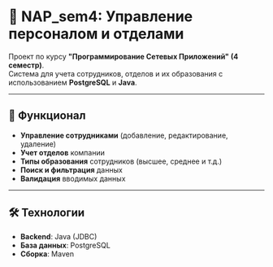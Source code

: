 # 🏢 NAP_sem4: Управление персоналом и отделами

Проект по курсу **"Программирование Сетевых Приложений" (4 семестр)**.  
Система для учета сотрудников, отделов и их образования с использованием **PostgreSQL** и **Java**.

---

## 🔧 Функционал
- **Управление сотрудниками** (добавление, редактирование, удаление)
- **Учет отделов** компании
- **Типы образования** сотрудников (высшее, среднее и т.д.)
- **Поиск и фильтрация** данных
- **Валидация** вводимых данных

---

## 🛠️ Технологии
- **Backend**: Java (JDBC)
- **База данных**: PostgreSQL
- **Сборка**: Maven

